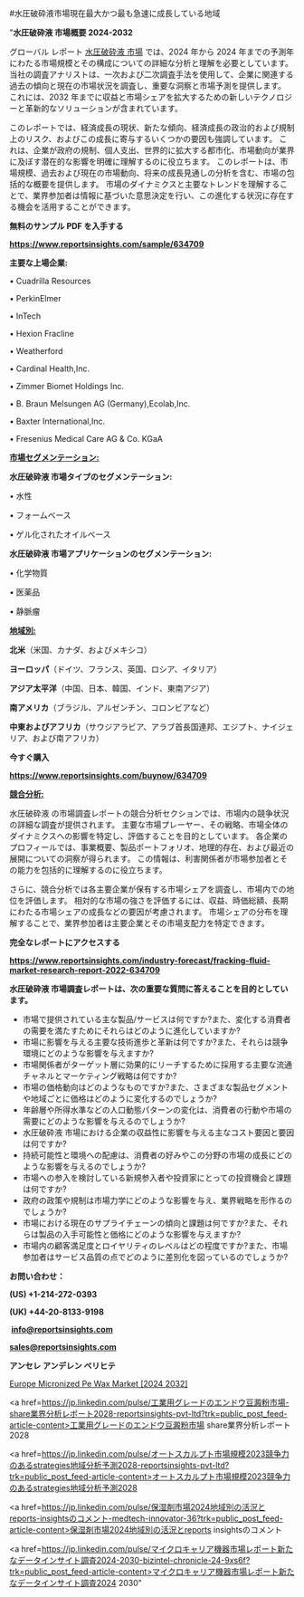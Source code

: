 #水圧破砕液市場現在最大かつ最も急速に成長している地域

"<strong>水圧破砕液 市場概要 2024-2032</strong>

グローバル レポート <a href=https://www.reportsinsights.com/sample/634709>水圧破砕液 市場</a> では、2024 年から 2024 年までの予測年にわたる市場規模とその構成についての詳細な分析と理解を必要としています。 当社の調査アナリストは、一次および二次調査手法を使用して、企業に関連する過去の傾向と現在の市場状況を調査し、重要な洞察と市場予測を提供します。 これには、2032 年までに収益と市場シェアを拡大​​するための新しいテクノロジーと革新的なソリューションが含まれています。

このレポートでは、経済成長の現状、新たな傾向、経済成長の政治的および規制上のリスク、およびこの成長に寄与するいくつかの要因も強調しています。 これは、企業が政府の規制、個人支出、世界的に拡大する都市化、市場動向が業界に及ぼす潜在的な影響を明確に理解するのに役立ちます。 このレポートは、市場規模、過去および現在の市場動向、将来の成長見通しの分析を含む、市場の包括的な概要を提供します。 市場のダイナミクスと主要なトレンドを理解することで、業界参加者は情報に基づいた意思決定を行い、この進化する状況に存在する機会を活用することができます。

<strong><b>無料のサンプル PDF を入手する</b></strong>

<a href=https://www.reportsinsights.com/sample/634709><strong><u>https://www.reportsinsights.com/sample/634709</u></strong></a>

<strong>主要な上場企業:</strong>

• Cuadrilla Resources 

• PerkinElmer 

• InTech 

• Hexion Fracline 

• Weatherford 

• Cardinal Health,Inc. 

• Zimmer Biomet Holdings Inc. 

• B. Braun Melsungen AG (Germany),Ecolab,Inc. 

• Baxter International,Inc. 

• Fresenius Medical Care AG & Co. KGaA

<strong><u>市場セグメンテーション</u></strong><strong><u>:</u></strong>

<strong>水圧破砕液 市場タイプのセグメンテーション:</strong>

• 水性

• フォームベース

• ゲル化されたオイルベース

<strong>水圧破砕液 市場アプリケーションのセグメンテーション:</strong>

• 化学物質

• 医薬品

• 静脈瘤

<strong><u>地域別</u></strong><strong><u>:</u></strong>

<strong>北米</strong>（米国、カナダ、およびメキシコ）

<strong>ヨーロッパ</strong>（ドイツ、フランス、英国、ロシア、イタリア）

<strong>アジア太平洋</strong>（中国、日本、韓国、インド、東南アジア）

<strong>南アメリカ</strong>（ブラジル、アルゼンチン、コロンビアなど）

<strong>中東およびアフリカ</strong>（サウジアラビア、アラブ首長国連邦、エジプト、ナイジェリア、および南アフリカ）

<strong>今すぐ購入</strong>

<a href=https://www.reportsinsights.com/buynow/634709><strong><u>https://www.reportsinsights.com/buynow/634709</u></strong></a>

<strong><u>競合分析:</u></strong>

水圧破砕液 の市場調査レポートの競合分析セクションでは、市場内の競争状況の詳細な調査が提供されます。 主要な市場プレーヤー、その戦略、市場全体のダイナミクスへの影響を特定し、評価することを目的としています。 各企業のプロフィールでは、事業概要、製品ポートフォリオ、地理的存在、および最近の展開についての洞察が得られます。 この情報は、利害関係者が市場参加者とその能力を包括的に理解するのに役立ちます。

さらに、競合分析では各主要企業が保有する市場シェアを調査し、市場内での地位を評価します。 相対的な市場の強さを評価するには、収益、時価総額、長期にわたる市場シェアの成長などの要因が考慮されます。 市場シェアの分布を理解することで、業界参加者は主要企業とその市場支配力を特定できます。

<strong>完全なレポートにアクセスする</strong>

<a href=https://www.reportsinsights.com/industry-forecast/fracking-fluid-market-research-report-2022-634709><strong><u><b>https://www.reportsinsights.com/industry-forecast/fracking-fluid-market-research-report-2022-634709</b></u></strong></a>

<strong><b>水圧破砕液 市場調査レポートは、次の重要な質問に答えることを目的としています。</b></strong>
<ul>
  <li>市場で提供されている主な製品/サービスは何ですか?また、変化する消費者の需要を満たすためにそれらはどのように進化していますか?</li>
  <li>市場に影響を与える主要な技術進歩と革新は何ですか?また、それらは競争環境にどのような影響を与えますか?</li>
  <li>市場関係者がターゲット層に効果的にリーチするために採用する主要な流通チャネルとマーケティング戦略は何ですか?</li>
  <li>市場の価格動向はどのようなものですか?また、さまざまな製品セグメントや地域ごとに価格はどのように変化するのでしょうか?</li>
  <li>年齢層や所得水準などの人口動態パターンの変化は、消費者の行動や市場の需要にどのような影響を与えるのでしょうか?</li>
  <li>水圧破砕液 市場における企業の収益性に影響を与える主なコスト要因と要因は何ですか?</li>
  <li>持続可能性と環境への配慮は、消費者の好みやこの分野の市場の成長にどのような影響を与えるのでしょうか?</li>
  <li>市場への参入を検討している新規参入者や投資家にとっての投資機会と課題は何ですか?</li>
  <li>政府の政策や規制は市場力学にどのような影響を与え、業界戦略を形作るのでしょうか?</li>
  <li>市場における現在のサプライチェーンの傾向と課題は何ですか?また、それらは製品の入手可能性と価格にどのような影響を与えますか?</li>
  <li>市場内の顧客満足度とロイヤリティのレベルはどの程度ですか?また、市場参加者はサービス品質の点でどのように差別化を図っているのでしょうか?</li>
</ul>
<strong>お問い合わせ：</strong>

<strong>(US) +1-214-272-0393</strong>

<strong>(UK) +44-20-8133-9198</strong>

<strong> </strong><a href=info@reportsinsights.com><strong><u>info@reportsinsights.com</u></strong></a>

<a href=sales@reportsinsights.com><strong><u>sales@reportsinsights.com</u></strong></a>

<strong>アンセレ アンデレン ベリヒテ</strong>

<a href=https://www.linkedin.com/pulse/europe-micronized-pe-wax-markets-emerging-trends-j6vwf/>Europe Micronized Pe Wax Market [2024 2032]</a>

<a href=https://jp.linkedin.com/pulse/工業用グレードのエンドウ豆澱粉市場-share業界分析レポート2028-reportsinsights-pvt-ltd?trk=public_post_feed-article-content>工業用グレードのエンドウ豆澱粉市場 share業界分析レポート2028</a>

<a href=https://jp.linkedin.com/pulse/オートスカルプト市場規模2023競争力のあるstrategies地域分析予測2028-reportsinsights-pvt-ltd?trk=public_post_feed-article-content>オートスカルプト市場規模2023競争力のあるstrategies地域分析予測2028</a>

<a href=https://jp.linkedin.com/pulse/保湿剤市場2024地域別の活況とreports-insightsのコメント-medtech-innovator-36?trk=public_post_feed-article-content>保湿剤市場2024地域別の活況とreports insightsのコメント</a>

<a href=https://jp.linkedin.com/pulse/マイクロキャリア機器市場レポート新たなデータインサイト調査2024-2030-bizintel-chronicle-24-9xs6f?trk=public_post_feed-article-content>マイクロキャリア機器市場レポート新たなデータインサイト調査2024 2030</a>"
